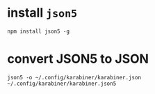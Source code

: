 # install `json5`

`npm install json5 -g`

# convert JSON5 to JSON

`json5 -o ~/.config/karabiner/karabiner.json ~/.config/karabiner/karabiner.json5`

